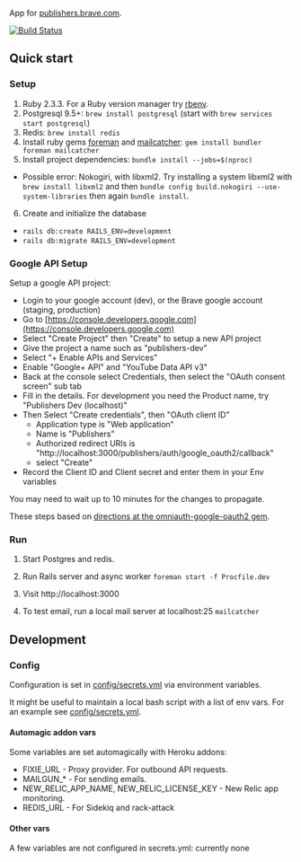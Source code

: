 App for [publishers.brave.com](https://publishers.brave.com).

[![Build Status](https://travis-ci.org/brave-intl/publishers.svg?branch=master)](https://travis-ci.org/brave-intl/publishers)

## Quick start

### Setup

1. Ruby 2.3.3. For a Ruby version manager try [rbenv](https://github.com/rbenv/rbenv).
2. Postgresql 9.5+: `brew install postgresql` (start with `brew services start postgresql`)
3. Redis: `brew install redis`
4. Install ruby gems [foreman](https://github.com/ddollar/foreman) and [mailcatcher](https://github.com/sj26/mailcatcher): `gem install bundler foreman mailcatcher`
5. Install project dependencies: `bundle install --jobs=$(nproc)`
  - Possible error: Nokogiri, with libxml2. Try installing a system libxml2 with `brew install libxml2` and then `bundle config build.nokogiri --use-system-libraries` then again `bundle install`.
6. Create and initialize the database
  - `rails db:create RAILS_ENV=development`
  - `rails db:migrate RAILS_ENV=development`

### Google API Setup

Setup a google API project:

* Login to your google account (dev), or the Brave google account (staging, production)
* Go to [https://console.developers.google.com](https://console.developers.google.com)
* Select "Create Project" then "Create" to setup a new API project
* Give the project a name such as "publishers-dev"
* Select "+ Enable APIs and Services"
* Enable "Google+ API" and "YouTube Data API v3"
* Back at the console select Credentials, then select the "OAuth consent screen" sub tab
* Fill in the details. For development you need the Product name, try "Publishers Dev (localhost)"
* Then Select "Create credentials", then "OAuth client ID"
  * Application type is "Web application"
  * Name is "Publishers"
  * Authorized redirect URIs is "http://localhost:3000/publishers/auth/google_oauth2/callback"
  * select "Create"
* Record the Client ID and Client secret and enter them in your Env variables

You may need to wait up to 10 minutes for the changes to propagate.

These steps based on [directions at the omniauth-google-oauth2 gem](https://github.com/zquestz/omniauth-google-oauth2#google-api-setup).

### Run

1. Start Postgres and redis.

2. Run Rails server and async worker
`foreman start -f Procfile.dev`

3. Visit http://localhost:3000

4. To test email, run a local mail server at localhost:25
`mailcatcher`


## Development

### Config

Configuration is set in [config/secrets.yml](https://github.com/brave/publishers/blob/master/config/secrets.yml) via environment variables.

It might be useful to maintain a local bash script with a list of env vars. For an example see [config/secrets.yml](https://github.com/brave/publishers/blob/master/docs/publishers-secrets.example.sh).

#### Automagic addon vars

Some variables are set automagically with Heroku addons:

- FIXIE_URL - Proxy provider. For outbound API requests.
- MAILGUN_* - For sending emails.
- NEW_RELIC_APP_NAME, NEW_RELIC_LICENSE_KEY - New Relic app monitoring.
- REDIS_URL - For Sidekiq and rack-attack

#### Other vars

A few variables are not configured in secrets.yml: currently none
